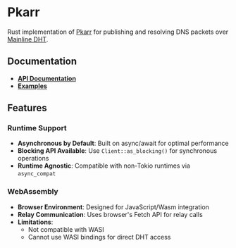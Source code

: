 # Pkarr

Rust implementation of [Pkarr](https://pkarr.org) for publishing and resolving DNS packets over [Mainline DHT](https://github.com/Pubky/mainline).

## Documentation

- **[API Documentation](https://docs.rs/pkarr/latest/pkarr/)**
- **[Examples](https://github.com/Pubky/pkarr/tree/main/pkarr/examples)**

## Features

### Runtime Support

- **Asynchronous by Default**: Built on async/await for optimal performance
- **Blocking API Available**: Use `Client::as_blocking()` for synchronous operations
- **Runtime Agnostic**: Compatible with non-Tokio runtimes via `async_compat`

### WebAssembly

- **Browser Environment**: Designed for JavaScript/Wasm integration
- **Relay Communication**: Uses browser's Fetch API for relay calls
- **Limitations**: 
  - Not compatible with WASI
  - Cannot use WASI bindings for direct DHT access
